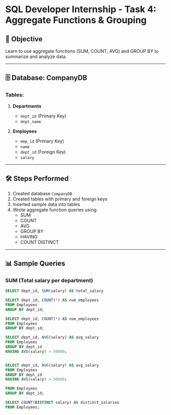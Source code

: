# SQL Developer Internship - Task 4: Aggregate Functions & Grouping

## 📌 Objective
Learn to use aggregate functions (SUM, COUNT, AVG) and GROUP BY to summarize and analyze data.

---

## 🗄️ Database: CompanyDB

### Tables:
1. **Departments**  
   - `dept_id` (Primary Key)  
   - `dept_name`  

2. **Employees**  
   - `emp_id` (Primary Key)  
   - `name`  
   - `dept_id` (Foreign Key)  
   - `salary`  

---

## 🛠️ Steps Performed
1. Created database `CompanyDB`  
2. Created tables with primary and foreign keys  
3. Inserted sample data into tables  
4. Wrote aggregate function queries using:  
   - SUM  
   - COUNT  
   - AVG  
   - GROUP BY  
   - HAVING  
   - COUNT DISTINCT  

---

## 📊 Sample Queries

### SUM (Total salary per department)
```sql
SELECT dept_id, SUM(salary) AS total_salary

SELECT dept_id, COUNT(*) AS num_employees
FROM Employees
GROUP BY dept_id;

SELECT dept_id, COUNT(*) AS num_employees
FROM Employees
GROUP BY dept_id;

SELECT dept_id, AVG(salary) AS avg_salary
FROM Employees
GROUP BY dept_id
HAVING AVG(salary) > 50000;


SELECT dept_id, AVG(salary) AS avg_salary
FROM Employees
GROUP BY dept_id
HAVING AVG(salary) > 50000;

FROM Employees
GROUP BY dept_id;

SELECT COUNT(DISTINCT salary) AS distinct_salaries
FROM Employees;

